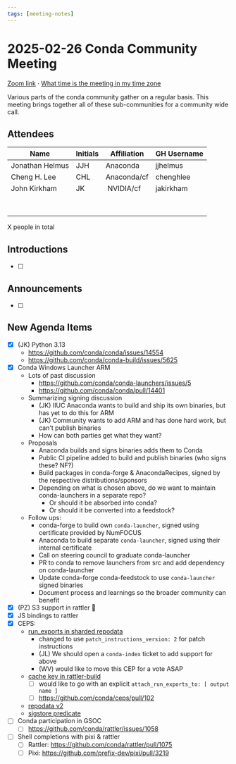 ```yaml
---
tags: [meeting-notes]
---
```

# 2025-02-26 Conda Community Meeting

[Zoom link](https://zoom.us/j/9138593505?pwd=SWh3dE1IK05LV01Qa0FJZ1ZpMzJLZz09) · [What time is the meeting in my time zone](https://dateful.com/convert/utc?t=5pm)

Various parts of the conda community gather on a regular basis. This meeting brings together all of these sub-communities for a community wide call.

## Attendees

| Name                   | Initials | Affiliation  | GH Username      |
| ---------------------- | -------- | ------------ | ---------------- |
| Jonathan Helmus        |  JJH     | Anaconda     | jjhelmus         |
| Cheng H. Lee           | CHL      | Anaconda/cf  | chenghlee        |
| John Kirkham           | JK       | NVIDIA/cf    | jakirkham        |
|                        |          |              |                  |
|                        |          |              |                  |
|                        |          |              |                  |
|                        |          |              |                  |
|                        |          |              |                  |
|                        |          |              |                  |
|                        |          |              |                  |
|                        |          |              |                  |

X people in total

## Introductions

- [ ]

## Announcements

- [ ]

## New Agenda Items

- [x] (JK) Python 3.13
    - https://github.com/conda/conda/issues/14554
    - https://github.com/conda/conda-build/issues/5625
- [x] Conda Windows Launcher ARM
    - Lots of past discussion
        - https://github.com/conda/conda-launchers/issues/5
        - https://github.com/conda/conda/pull/14401
    - Summarizing signing discussion
        - (JK) IIUC Anaconda wants to build and ship its own binaries, but has yet to do this for ARM
        - (JK) Community wants to add ARM and has done hard work, but can't publish binaries
        - How can both parties get what they want?
    - Proposals
        - Anaconda builds and signs binaries adds them to Conda
        - Public CI pipeline added to build and publish binaries (who signs these? NF?)
        - Build packages in conda-forge & AnacondaRecipes, signed by the respective distributions/sponsors
        - Depending on what is chosen above, do we want to maintain conda-launchers in a separate repo?
            - Or should it be absorbed into conda?
            - Or should it be converted into a feedstock?
    - Follow ups:
        - conda-forge to build own `conda-launcher`, signed using certificate provided by NumFOCUS
        - Anaconda to build separate `conda-launcher`, signed using their internal certificate
        - Call on steering council to graduate conda-launcher
        - PR to conda to remove launchers from src and add dependency on conda-launcher
        - Update conda-forge conda-feedstock to use `conda-launcher` signed binaries
        - Document process and learnings so the broader community can benefit
- [x] (PZ) S3 support in rattler :tada:
- [x] JS bindings to rattler
- [x] CEPS:
    - [run_exports in sharded repodata](https://github.com/conda/ceps/pull/108) 
        - changed to use `patch_instructions_version: 2` for patch instructions 
        - (JL) We should open a `conda-index` ticket to add support for above
        - (WV) would like to move this CEP for a vote ASAP
    - [cache key in rattler-build](https://github.com/conda/ceps/pull/102)
        - [ ] would like to go with an explicit `attach_run_exports_to: [ output name ]`
        - [ ] https://github.com/conda/ceps/pull/102
    - [repodata v2](https://github.com/conda/ceps/pull/111)
    - [sigstore predicate](https://github.com/conda/ceps/pull/112)
- [ ] Conda participation in GSOC
    - [ ] https://github.com/conda/rattler/issues/1058
- [ ] Shell completions with pixi & rattler
    - [ ] Rattler: https://github.com/conda/rattler/pull/1075
    - [ ] Pixi: https://github.com/prefix-dev/pixi/pull/3219